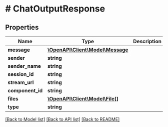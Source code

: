 # # ChatOutputResponse

## Properties

Name | Type | Description | Notes
------------ | ------------- | ------------- | -------------
**message** | [**\OpenAPI\Client\Model\Message**](Message.md) |  |
**sender** | **string** |  | [optional]
**sender_name** | **string** |  | [optional]
**session_id** | **string** |  | [optional]
**stream_url** | **string** |  | [optional]
**component_id** | **string** |  | [optional]
**files** | [**\OpenAPI\Client\Model\File[]**](File.md) |  | [optional]
**type** | **string** |  |

[[Back to Model list]](../../README.md#models) [[Back to API list]](../../README.md#endpoints) [[Back to README]](../../README.md)
